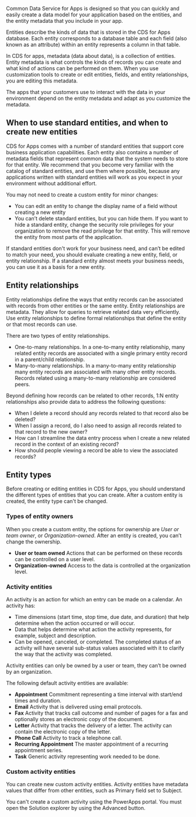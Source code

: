 Common Data Service for Apps is designed so that you can quickly and easily create a data model for your application based on the entities, and the entity metadata that you include in your app. 

Entities describe the kinds of data that is stored in the CDS for Apps database. Each entity corresponds to a database table and each field (also known as an attribute) within an entity represents a column in that table. 

In CDS for apps, metadata (data about data), is a collection of entities. Entity metadata is what controls the kinds of records you can create and what kind of actions can be performed on them. When you use customization tools to create or edit entities, fields, and entity relationships, you are editing this metadata.

The apps that your customers use to interact with the data in your environment depend on the entity metadata and adapt as you customize the metadata. 

## When to use standard entities, and when to create new entities
CDS for Apps comes with a number of standard entities that support core business application capabilities. Each entity also contains a number of metadata fields that represent common data that the system needs to store for that entity. We recommend that you become very familiar with the catalog of standard entities, and use them where possible, because any applications written with standard entities will work as you expect in your environment without additional effort.

You may not need to create a custom entity for minor changes: 

- You can edit an entity to change the display name of a field without creating a new entity
- You can’t delete standard entities, but you can hide them. If you want to hide a standard entity, change the security role privileges for your organization to remove the read privilege for that entity. This will remove the entity from most parts of the application.

If standard entities don't work for your business need, and can’t be edited to match your need, you should evaluate creating a new entity, field, or entity relationship. If a standard entity almost meets your business needs, you can use it as a basis for a new entity.

## Entity relationships
Entity relationships define the ways that entity records can be associated with records from other entities or the same entity. Entity relationships are metadata. They allow for queries to retrieve related data very efficiently. Use entity relationships to define formal relationships that define the entity or that most records can use. 

There are two types of entity relationships.

- One-to-many relationships. In a one-to-many entity relationship, many related entity records are associated with a single primary entity record in a parent/child relationship. 
- Many-to-many relationships. In a many-to-many entity relationship many entity records are associated with many other entity records. Records related using a many-to-many relationship are considered peers.

Beyond defining how records can be related to other records, 1:N entity relationships also provide data to address the following questions:
- When I delete a record should any records related to that record also be deleted?
- When I assign a record, do I also need to assign all records related to that record to the new owner?
- How can I streamline the data entry process when I create a new related record in the context of an existing record?
- How should people viewing a record be able to view the associated records?

## Entity types
Before creating or editing entities in CDS for Apps, you should understand the different types of entities that you can create. After a custom entity is created, the entity type can't be changed. 

### Types of entity owners
 When you create a custom entity, the options for ownership are *User or team owner*, or *Organization-owned*. After an entity is created, you can’t change the ownership. 

- **User or team owned** Actions that can be performed on these records can be controlled on a user level.
- **Organization-owned** Access to the data is controlled at the organization level.

### Activity entities
An activity is an action for which an entry can be made on a calendar. An activity has:
- Time dimensions (start time, stop time, due date, and duration) that help determine when the action occurred or will occur.
- Data that helps determine what action the activity represents, for example, subject and description. 
- Can be opened, canceled, or completed. The completed status of an activity will have several sub-status values associated with it to clarify the way that the activity was completed. 
 
Activity entities can only be owned by a user or team, they can’t be owned by an organization.

The following default activity entities are available:

- **Appointment** Commitment representing a time interval with start/end times and duration.
- **Email** Activity that is delivered using email protocols.
- **Fax** Activity that tracks call outcome and number of pages for a fax and optionally stores an electronic copy of the document.
- **Letter** Activity that tracks the delivery of a letter. The activity can contain the electronic copy of the letter.
- **Phone Call** Activity to track a telephone call.
- **Recurring Appointment** The master appointment of a recurring appointment series.
- **Task** Generic activity representing work needed to be done.

### Custom activity entities
You can create new custom activity entities. Activity entities have metadata values that differ from other entities, such as Primary field set to Subject. 

You can't create a custom activity using the PowerApps portal. You must open the Solution explorer by using the Advanced button. 
